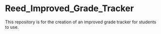 # Reed_Improved_Grade_Tracker
This repository is for the creation of an improved grade tracker for students to use.
